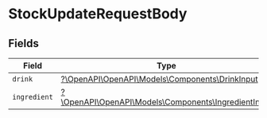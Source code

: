 # StockUpdateRequestBody


## Fields

| Field                                                                                             | Type                                                                                              | Required                                                                                          | Description                                                                                       |
| ------------------------------------------------------------------------------------------------- | ------------------------------------------------------------------------------------------------- | ------------------------------------------------------------------------------------------------- | ------------------------------------------------------------------------------------------------- |
| `drink`                                                                                           | [?\OpenAPI\OpenAPI\Models\Components\DrinkInput](../../Models/Components/DrinkInput.md)           | :heavy_minus_sign:                                                                                | N/A                                                                                               |
| `ingredient`                                                                                      | [?\OpenAPI\OpenAPI\Models\Components\IngredientInput](../../Models/Components/IngredientInput.md) | :heavy_minus_sign:                                                                                | N/A                                                                                               |